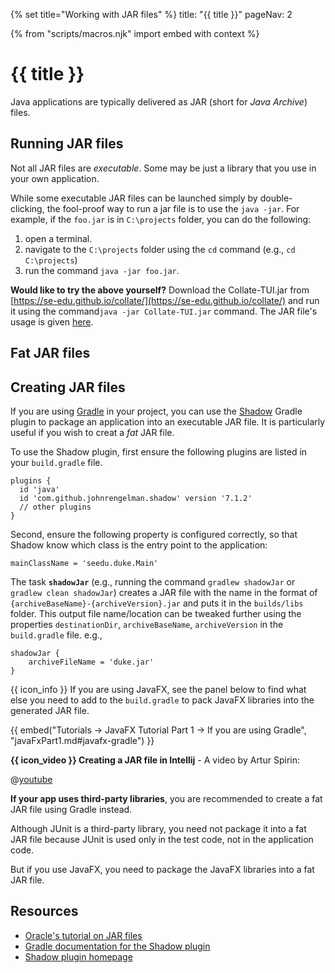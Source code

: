{% set title="Working with JAR files" %}
<frontmatter>
  title: "{{ title }}"
  pageNav: 2
</frontmatter>

{% from "scripts/macros.njk" import embed with context %}

# {{ title }}

<div class="lead">

Java applications are typically delivered as JAR (short for _Java Archive_) files.
</div>

<!-- ==================================================================================================== -->

## Running JAR files

Not all JAR files are _executable_. Some may be just a library that you use in your own application.

While some executable JAR files can be launched simply by double-clicking, the fool-proof way to run a jar file is to
use the `java -jar`. For example, if the `foo.jar` is in `C:\projects` folder, you can do the following:

1. open a terminal.
1. navigate to the `C:\projects` folder using the `cd` command (e.g., `cd C:\projects`)
1. run the command `java -jar foo.jar`.

**Would like to try the above yourself?** Download the Collate-TUI.jar from [https://se-edu.github.io/collate/](https://se-edu.github.io/collate/) and run it using the command`java -jar Collate-TUI.jar` command. The JAR file's usage is given [here](https://se-education.org/collate/docs/User-Guide.html#using-the-text-ui).

<!-- ==================================================================================================== -->

## Fat JAR files

<include src="jar-fatJar-fragment.md" />

<!-- ==================================================================================================== -->

## Creating JAR files

<tabs>
<tab header="With Gradle">

If you are using [Gradle](gradle.html) in your project, you can use the [Shadow](https://imperceptiblethoughts.com/shadow/) Gradle plugin to package an application into an executable JAR file. It is particularly useful if you wish to creat a _fat_ JAR file.

To use the Shadow plugin, first ensure the following plugins are listed in your `build.gradle` file.

```groovy{heading="build.gradle"}
plugins {
  id 'java'
  id 'com.github.johnrengelman.shadow' version '7.1.2'
  // other plugins
}
```
Second, ensure the following property is configured correctly, so that Shadow know which class is the entry point to the application:
```groovy{heading="build.gradle"}
mainClassName = 'seedu.duke.Main'
```

The task **`shadowJar`** (e.g., running the command `gradlew shadowJar` or `gradlew clean shadowJar`) creates a JAR file with the name in the format of `{archiveBaseName}-{archiveVersion}.jar` and puts it in the `builds/libs` folder. This output file name/location can be tweaked further using the properties `destinationDir`, `archiveBaseName`, `archiveVersion` in the `build.gradle` file. e.g.,

```groovy{heading="build.gradle"}
shadowJar {
    archiveFileName = 'duke.jar'
}
```


{{ icon_info }} If you are using JavaFX, see the panel below to find what else you need to add to the `build.gradle` to pack JavaFX libraries into the generated JAR file.

{{ embed("Tutorials → JavaFX Tutorial Part 1 → If you are using Gradle", "javaFxPart1.md#javafx-gradle") }}

</tab>
<tab header="With Intellij IDEA">

**{{ icon_video }} Creating a JAR file in Intellij** - A video by Artur Spirin:

@[youtube](3Xo6zSBgdgk)

**If your app uses third-party libraries**, you are recommended to create a fat JAR file using Gradle instead.

<box type="info" seamless>

Although JUnit is a third-party library, you need not package it into a fat JAR file because JUnit is used only in the test code, not in the application code.

But if you use JavaFX, you need to package the JavaFX libraries into a fat JAR file.
</box>
</tab>
</tabs>

<!-- ==================================================================================================== -->
## Resources

* [Oracle's tutorial on JAR files](https://docs.oracle.com/javase/tutorial/deployment/jar/basicsindex.html)
* [Gradle documentation for the Shadow plugin](https://plugins.gradle.org/plugin/com.github.johnrengelman.shadow)
* [Shadow plugin homepage](https://imperceptiblethoughts.com/shadow/introduction/)
